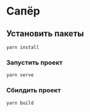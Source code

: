 # Сапёр

## Установить пакеты
```
yarn install
```

### Запустить проект
```
yarn serve
```

### Сбилдить проект
```
yarn build
```